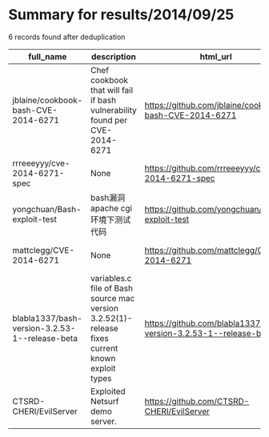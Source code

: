 
# Summary for results/2014/09/25
    
6 records found after deduplication

| full_name | description | html_url | matched_list | matched_count | pushed_at | size | stargazers_count | language | forks_count | vul_ids |
|------------------------------------------------|-------------------------------------------------------------------------------------------------|-------------------------------------------------------------------|----------------|-----------------|---------------------------|--------|--------------------|-------------|---------------|-------------------|
| jblaine/cookbook-bash-CVE-2014-6271 | Chef cookbook that will fail if bash vulnerability found per CVE-2014-6271 | https://github.com/jblaine/cookbook-bash-CVE-2014-6271 | ['cve-2'] | 1 | 2014-09-25 12:45:54+00:00 | 144 | 0 | Ruby | 0 | ['CVE-2014-6271'] |
| rrreeeyyy/cve-2014-6271-spec | None | https://github.com/rrreeeyyy/cve-2014-6271-spec | ['cve-2'] | 1 | 2014-09-25 01:12:24+00:00 | 100 | 0 | Ruby | 0 | ['CVE-2014-6271'] |
| yongchuan/Bash-exploit-test | bash漏洞apache cgi环境下测试代码 | https://github.com/yongchuan/Bash-exploit-test | ['exploit'] | 1 | 2014-09-25 06:51:17+00:00 | 0 | 0 | | 0 | [] |
| mattclegg/CVE-2014-6271 | None | https://github.com/mattclegg/CVE-2014-6271 | ['cve-2'] | 1 | 2014-09-25 08:30:36+00:00 | 132 | 0 | Shell | 0 | ['CVE-2014-6271'] |
| blabla1337/bash-version-3.2.53-1--release-beta | variables.c file of Bash source mac version 3.2.52(1)-release fixes current known exploit types | https://github.com/blabla1337/bash-version-3.2.53-1--release-beta | ['exploit'] | 1 | 2014-09-25 21:12:13+00:00 | 156 | 0 | C | 0 | [] |
| CTSRD-CHERI/EvilServer | Exploited Netsurf demo server. | https://github.com/CTSRD-CHERI/EvilServer | ['exploit'] | 1 | 2014-09-25 22:12:21+00:00 | 128 | 1 | Objective-C | 0 | [] |
